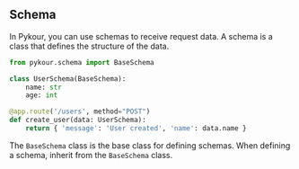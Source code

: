 ## Schema

In Pykour, you can use schemas to receive request data. A schema is a class that defines the structure of the data.

```python
from pykour.schema import BaseSchema

class UserSchema(BaseSchema):
    name: str
    age: int

@app.route('/users', method="POST")
def create_user(data: UserSchema):
    return { 'message': 'User created', 'name': data.name }

```

The `BaseSchema` class is the base class for defining schemas. When defining a schema, inherit from the `BaseSchema` class.
